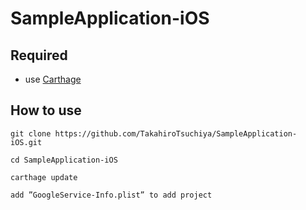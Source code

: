 SampleApplication-iOS
===

## Required
- use [Carthage](https://github.com/Carthage/Carthage#installing-carthage)

## How to use

```
git clone https://github.com/TakahiroTsuchiya/SampleApplication-iOS.git

cd SampleApplication-iOS

carthage update

add ”GoogleService-Info.plist” to add project
```